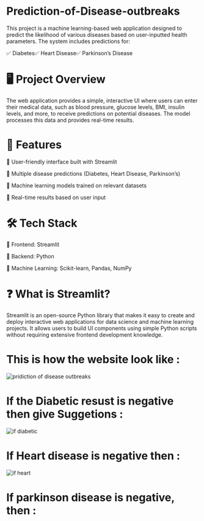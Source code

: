 # Prediction-of-Disease-outbreaks

This project is a machine learning-based web application designed to predict the likelihood of various diseases based on user-inputted health parameters. The system includes predictions for:

✅ Diabetes✅ Heart Disease✅ Parkinson’s Disease

# 🖥️ Project Overview

The web application provides a simple, interactive UI where users can enter their medical data, such as blood pressure, glucose levels, BMI, insulin levels, and more, to receive predictions on potential diseases. The model processes this data and provides real-time results.

# 🚀 Features

🔹 User-friendly interface built with Streamlit

🔹 Multiple disease predictions (Diabetes, Heart Disease, Parkinson’s)

🔹 Machine learning models trained on relevant datasets

🔹 Real-time results based on user input

# 🛠️ Tech Stack

🔹 Frontend: Streamlit

🔹 Backend: Python

🔹 Machine Learning: Scikit-learn, Pandas, NumPy

# ❓ What is Streamlit?

Streamlit is an open-source Python library that makes it easy to create and deploy interactive web applications for data science and machine learning projects. It allows users to build UI components using simple Python scripts without requiring extensive frontend development knowledge.

# This is how the website look like :

![pridiction of disease outbreaks](https://github.com/user-attachments/assets/acd78532-d6e4-4329-88d0-5aa2b79819d0)

# If the Diabetic resust is negative then give Suggetions :

![if diabetic](https://github.com/user-attachments/assets/b9b749c3-0e69-44bb-8698-79b3436707be)

# If Heart disease is negative then :

![if heart](https://github.com/user-attachments/assets/18160151-90f7-4721-af27-e32f54539191)

# If parkinson disease is negative, then :




